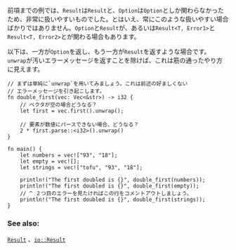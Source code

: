 <!-- The previous examples have always been very convenient; a `Result` interacts with the same
`Results` and an `Option` with the same `Option`. Sometimes it is not this easy though;
`Options` and `Results` may have to interact or even `Result<T, Error1>` with
`Result<T, Error2>`. -->
前項までの例では、`Result`は`Result`と、`Option`は`Option`としか関わらなかったため、非常に扱いやすいものでした。とはいえ、常にこのような扱いやすい場合ばかりではありません。`Option`と`Result`が、あるいは`Result<T, Error1>`と`Result<T, Error2>`とが関わる場合もあります。

<!-- Here is an example where one returns an `Option` and the other returns an `Result`. Aside
from messy errors provided by `unwrap`, this looks reasonable: -->
以下は、一方が`Option`を返し、もう一方が`Result`を返すような場合です。`unwrap`が汚いエラーメッセージを返すことを除けば、これは筋の通ったやり方に見えます。

``` rust,editable,ignore,mdbook-runnable
// まずは単純に`unwrap`を用いてみましょう。これは前述の好ましくない
// エラーメッセージを引き起こします。
fn double_first(vec: Vec<&str>) -> i32 {
    // ベクタが空の場合どうなる？
    let first = vec.first().unwrap();

    // 要素が数値にパースできない場合、どうなる？
    2 * first.parse::<i32>().unwrap()
}

fn main() {
    let numbers = vec!["93", "18"];
    let empty = vec![];
    let strings = vec!["tofu", "93", "18"];

    println!("The first doubled is {}", double_first(numbers));
    println!("The first doubled is {}", double_first(empty));
    // ^ ２つ目のエラーを見たければこの行をコメントアウトしましょう。
    println!("The first doubled is {}", double_first(strings));
}

```

### See also:

[`Result`][result] 、[`io::Result`][io_result]

[result]: http://doc.rust-lang.org/std/result/enum.Result.html
[io_result]: http://doc.rust-lang.org/std/io/type.Result.html
